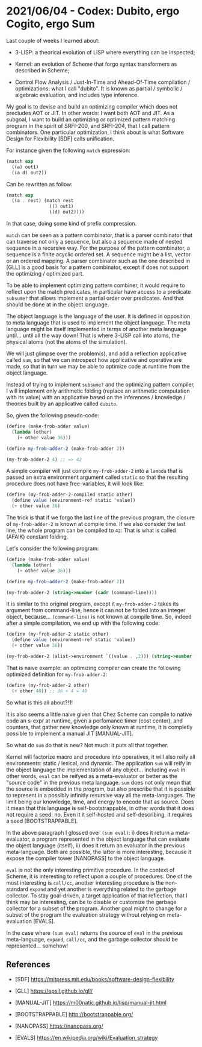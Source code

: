 # 2021/06/04 - Codex: Dubito, ergo Cogito, ergo Sum

Last couple of weeks I learned about:

- 3-LISP: a theorical evolution of LISP where everything can be
  inspected;

- Kernel: an evolution of Scheme that forgo syntax transformers as
  described in Scheme;

- Control Flow Analysis / Just-In-Time and Ahead-Of-Time compilation /
  optimizations: what I call "dubito". It is known as partial /
  symbolic / algebraic evaluation, and includes type inference.

My goal is to devise and build an optimizing compiler which does not
precludes AOT or JIT. In other words: I want both AOT and JIT. As a
subgoal, I want to build an optimizing or optimized pattern matching
program in the spirit of SRFI-200, and SRFI-204, that I call pattern
combinators. One particular optimization, I think about is what
Software Design for Flexibility [SDF] calls unification.

For instance given the following `match` expression:

```scheme
(match exp
  ((a) out1)
  ((a d) out2))
```

Can be rewritten as follow:

```scheme
(match exp
  ((a . rest) (match rest
                (() out1)
                ((d) out2))))
```

In that case, doing some kind of prefix compression.

`match` can be seen as a pattern combinator, that is a parser
combinator that can traverse not only a sequence, but also a sequence
made of nested sequence in a recursive way. For the purpose of the
pattern combinator, a sequence is a finite acyclic ordered set. A
sequence might be a list, vector or an ordered mapping. A parser
combinator such as the one described in [GLL] is a good basis for a
pattern combinator, except if does not support the optimizing /
optimized part.

To be able to implement optimizing pattern combiner, it would require
to reflect upon the match predicates, in particular have access to a
predicate `subsume?` that allows implement a partial order over
predicates. And that should be done at in the object language.

The object language is the language of the user. It is defined in
opposition to meta language that is used to implement the object
language. The meta language might be itself implemented in terms of
another meta language until... until all the way down! That is where
3-LISP call into atoms, the physical atoms (not the atoms of the
simulation).

We will just glimpse over the problem(s), and add a reflection
applicative called `sum`, so that we can introspect how applicative
and operative are made, so that in turn we may be able to optimize
code at runtime from the object language.

Instead of trying to implement `subsume?` and the optimizing pattern
compiler, I will implement only arithmetic folding (replace an
arithmetic computation with its value) with an applicative based on
the inferences / knowledge / theories built by an applicative called
`dubito`.

So, given the following pseudo-code:

```scheme
(define (make-frob-adder value)
  (lambda (other)
    (+ other value 36)))

(define my-frob-adder-2 (make-frob-adder 2))

(my-frob-adder-2 4) ;; => 42
```

A simple compiler will just compile `my-frob-adder-2` into a `lambda`
that is passed an extra environment argument called `static` so that
the resulting procedure does not have free-variables, it will look
like:

```scheme
(define (my-frob-adder-2-compiled static other)
  (define value (environment-ref static 'value))
  (+ other value 36)
```

The trick is that if we forgo the last line of the previous program,
the closure of `my-frob-adder-2` is known at compile time. If we also
consider the last line, the whole program can be compiled to `42`:
That is what is called (AFAIK) constant folding.

Let's consider the following program:

```scheme
(define (make-frob-adder value)
  (lambda (other)
    (+ other value 36)))

(define my-frob-adder-2 (make-frob-adder 2))

(my-frob-adder-2 (string->number (cadr (command-line))))
```

It is similar to the original program, except it `my-frob-adder-2`
takes its argument from command-line, hence it can not be folded into
an integer object, because... `(command-line)` is not known at compile
time. So, indeed after a simple compilation, we end up with the
following code:

```scheme
(define (my-frob-adder-2 static other)
  (define value (environment-ref static 'value))
  (+ other value 36))

(my-frob-adder-2 (alist->environment `((value . ,2))) (string->number (cadr (command-line))))
```

That is naive example: an optimizing compiler can create the following
optimized definition for `my-frob-adder-2`:

```scheme
(define (my-frob-adder-2 other)
  (+ other 40)) ;; 36 + 4 = 40
```

So what is this all about?!1!

It is also seems a little naive given that Chez Scheme can compile to
native code an s-expr at runtime, given a perfomance timer (cost
center), and counters, that gather new knowledge only known at
runtime, it is completly possible to implement a manual JIT
[MANUAL-JIT].

So what do `sum` do that is new? Not much: it puts all that together.

Kernel will factorize macro and procedure into operatives, it will
also reify all environments: static / lexical, and dynamic. The
application `sum` will reify in the object language the implementation
of any object... including `eval` in other words, `eval` can be
reifyed as a meta-evaluator or better as the "source code" in the
previous meta language. `sum` does not only mean that the source is
embedded in the program, but also prescribe that it is possible to
represent in a possibly infinitly resursive way all the
meta-languages. The limit being our knowledge, time, and energy to
encode that as source. Does it mean that this language is
self-bootstrappable, in other words that it does not require a seed:
no. Even it it self-hosted and self-describing, it requires a seed
[BOOTSTRAPPABLE].

In the above paragraph I glossed over `(sum eval)`: i) does it return
a meta-evaluator, a program represented in the object language that
can evaluate the object language (itself), ii) does it return an
evaluator in the previous meta-language. Both are possible, the
latter is more interesting, because it expose the compiler tower
[NANOPASS] to the object language.

`eval` is not the only interesting primitive procedure. In the context
of Scheme, it is interesting to reflect upon a couple of
procedures. One of the most interesting is `call/cc`, another
interesting procedure is the non-standard `expand` and yet another is
everything related to the garbage collector. To stay goal-driven, a
target application of that reflection, that I think may be
interesting, can be to disable or customize the garbage collector for
a subset of the program. Another goal might to change for a subset of
the program the evaluation strategy without relying on meta-evaluation
[EVALS].

In the case where `(sum eval)` returns the source of `eval` in the
previous meta-language, `expand`, `call/cc`, and the garbage collector
should be represented... somehow!

## References

- [SDF] https://mitpress.mit.edu/books/software-design-flexibility

- [GLL] https://epsil.github.io/gll/

- [MANUAL-JIT] https://m00natic.github.io/lisp/manual-jit.html

- [BOOTSTRAPPABLE] http://bootstrappable.org/

- [NANOPASS] https://nanopass.org/

- [EVALS] https://en.wikipedia.org/wiki/Evaluation_strategy
